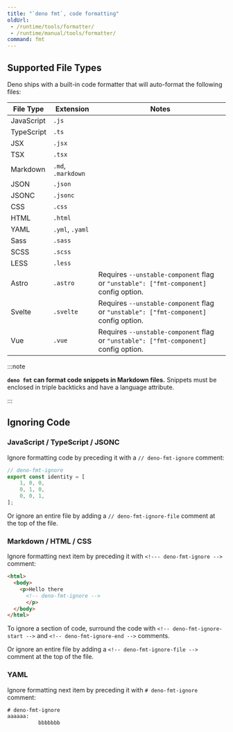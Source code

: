 ```yaml
---
title: "`deno fmt`, code formatting"
oldUrl:
 - /runtime/tools/formatter/
 - /runtime/manual/tools/formatter/
command: fmt
---
```


## Supported File Types

Deno ships with a built-in code formatter that will auto-format the following
files:

| File Type  | Extension          | Notes                                                                                 |
| ---------- | ------------------ | ------------------------------------------------------------------------------------- |
| JavaScript | `.js`              |                                                                                       |
| TypeScript | `.ts`              |                                                                                       |
| JSX        | `.jsx`             |                                                                                       |
| TSX        | `.tsx`             |                                                                                       |
| Markdown   | `.md`, `.markdown` |                                                                                       |
| JSON       | `.json`            |                                                                                       |
| JSONC      | `.jsonc`           |                                                                                       |
| CSS        | `.css`             |                                                                                       |
| HTML       | `.html`            |                                                                                       |
| YAML       | `.yml`, `.yaml`    |                                                                                       |
| Sass       | `.sass`            |                                                                                       |
| SCSS       | `.scss`            |                                                                                       |
| LESS       | `.less`            |                                                                                       |
| Astro      | `.astro`           | Requires `--unstable-component` flag or `"unstable": ["fmt-component]` config option. |
| Svelte     | `.svelte`          | Requires `--unstable-component` flag or `"unstable": ["fmt-component]` config option. |
| Vue        | `.vue`             | Requires `--unstable-component` flag or `"unstable": ["fmt-component]` config option. |

:::note

**`deno fmt` can format code snippets in Markdown files.** Snippets must be
enclosed in triple backticks and have a language attribute.

:::

## Ignoring Code

### JavaScript / TypeScript / JSONC

Ignore formatting code by preceding it with a `// deno-fmt-ignore` comment:

```ts
// deno-fmt-ignore
export const identity = [
    1, 0, 0,
    0, 1, 0,
    0, 0, 1,
];
```

Or ignore an entire file by adding a `// deno-fmt-ignore-file` comment at the
top of the file.

### Markdown / HTML / CSS

Ignore formatting next item by preceding it with `<!--- deno-fmt-ignore -->`
comment:

```html
<html>
  <body>
    <p>Hello there
      <!-- deno-fmt-ignore -->
      </p>
  </body>
</html>
```

To ignore a section of code, surround the code with
`<!-- deno-fmt-ignore-start -->` and `<!-- deno-fmt-ignore-end -->` comments.

Or ignore an entire file by adding a `<!-- deno-fmt-ignore-file -->` comment at
the top of the file.

### YAML

Ignore formatting next item by preceding it with `# deno-fmt-ignore` comment:

```html
# deno-fmt-ignore
aaaaaa:
          bbbbbbb
```

